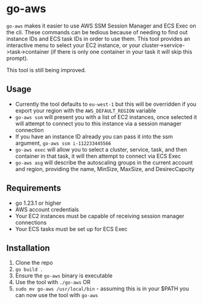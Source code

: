 # go-aws

`go-aws` makes it easier to use AWS SSM Session Manager and ECS Exec on the cli. These commands can be tedious because of needing to find out instance IDs and ECS task IDs in order to use them. This tool provides an interactive menu to select your EC2 instance, or your cluster->service->task->container (if there is only one container in your task it will skip this prompt).

This tool is still being improved.

## Usage
* Currently the tool defaults to `eu-west-1` but this will be overridden if you export your region with the `AWS_DEFAULT_REGION` variable
* `go-aws ssm` will present you with a list of EC2 instances, once selected it will attempt to connect you to this instance via a session manager connection
* If you have an instance ID already you can pass it into the ssm argument, `go-aws ssm i-112233445566`
* `go-aws exec` will allow you to select a cluster, service, task, and then container in that task, it will then attempt to connect via ECS Exec
* `go-aws asg` will describe the autoscaling groups in the current account and region, providing the name, MinSize, MaxSize, and DesirecCapcity

## Requirements
* go 1.23.1 or higher
* AWS account credentials
* Your EC2 instances must be capable of receiving session manager connections
* Your ECS tasks must be set up for ECS Exec

## Installation
1) Clone the repo
2) `go build .`
3) Ensure the `go-aws` binary is executable
4) Use the tool with `./go-aws` OR
5) `sudo mv go-aws /usr/local/bin` - assuming this is in your $PATH you can now use the tool with `go-aws`